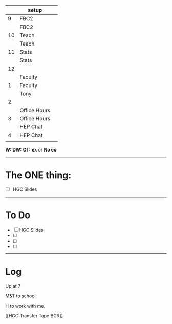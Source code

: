 
|     | setup        |     |
| --- | ------------ | --- |
| 9   | FBC2         |     |
|     | FBC2         |     |
| 10  | Teach        |     |
|     | Teach        |     |
| 11  | Stats        |     |
|     | Stats        |     |
| 12  |              |     |
|     | Faculty      |     |
| 1   | Faculty      |     |
|     | Tony         |     |
| 2   |              |     |
|     | Office Hours |     |
| 3   | Office Hours |     |
|     | HEP Chat     |     |
| 4   | HEP Chat     |     |
|     |              |     |

**W:**
**DW:**
**OT:**
**ex** or **No ex**

---
# The ONE thing: 
- [ ] HGC Slides

---
# To Do

- [ ] HGC Slides
- [ ] 
- [ ] 
- [ ] 

---

# Log

Up at 7 

M&T to school

H to work with me. 

[[HGC Transfer Tape BCR]]



